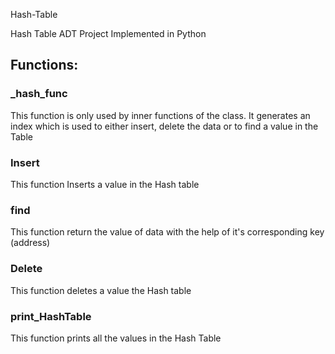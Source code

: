 Hash-Table

Hash Table ADT Project Implemented in Python


## Functions:

### _hash_func
This function is only used by inner functions of the class. It generates an index which is used to either insert, delete the data or to find a value in the Table

### Insert
This function Inserts a value in the Hash table
### find
This function return the value of data with the help of it's corresponding key (address)
### Delete
This function deletes a value the Hash table
### print_HashTable
This function prints all the values in the Hash Table

